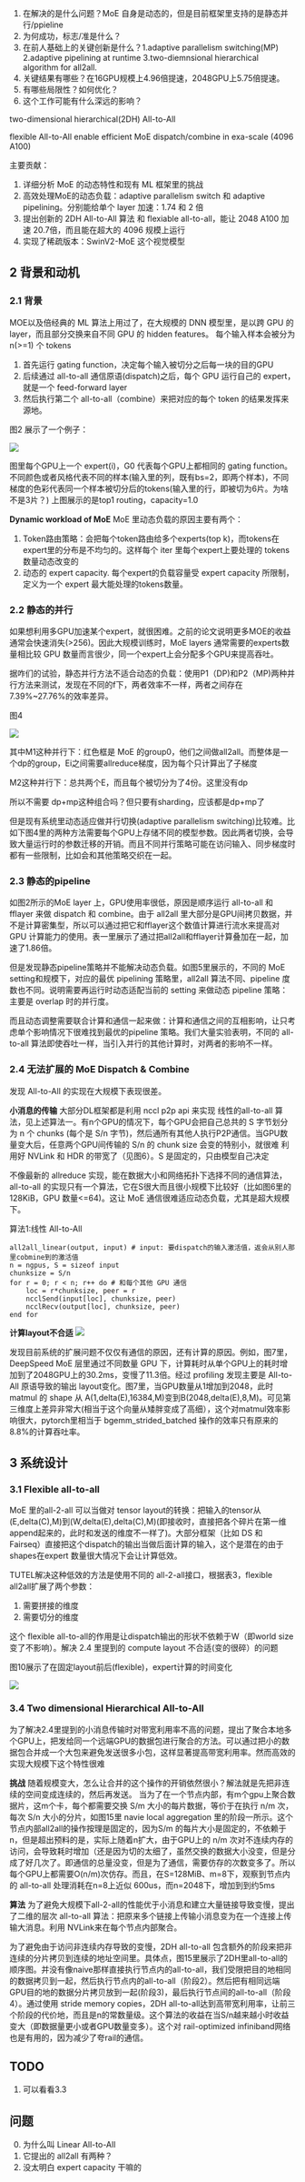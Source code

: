 1. 在解决的是什么问题？MoE 自身是动态的，但是目前框架里支持的是静态并行/ppieline
2. 为何成功，标志/准是什么？
3. 在前人基础上的关键创新是什么？1.adaptive parallelism switching(MP) 2.adaptive pipelining at runtime 3.two-diemnsional hierarchical algorithm for all2all.
4. 关键结果有哪些？在16GPU规模上4.96倍提速，2048GPU上5.75倍提速。
5. 有哪些局限性？如何优化？
6. 这个工作可能有什么深远的影响？

two-dimensional hierarchical(2DH) All-to-All

flexible All-to-All enable efficient MoE dispatch/combine in exa-scale (4096 A100)

主要贡献：

1. 详细分析 MoE 的动态特性和现有 ML 框架里的挑战
2. 高效处理MoE的动态负载：adaptive parallelism switch 和 adaptive pipelining。分别能给单个 layer 加速：1.74 和 2 倍
3. 提出创新的 2DH All-to-All 算法 和 flexiable all-to-all，能让 2048 A100 加速 20.7倍，而且能在超大的 4096 规模上运行
4. 实现了稀疏版本：SwinV2-MoE 这个视觉模型

## 2 背景和动机
### 2.1 背景

MOE以及倍经典的 ML 算法上用过了，在大规模的 DNN 模型里，是以跨 GPU 的layer，而且部分交换来自不同 GPU 的 hidden features。
每个输入样本会被分为 n(>=1) 个 tokens


1. 首先运行 gating function，决定每个输入被切分之后每一块的目的GPU
2. 后续通过 all-to-all 通信原语(dispatch)之后，每个 GPU 运行自己的 expert，就是一个 feed-forward layer
3. 然后执行第二个 all-to-all（combine）来把对应的每个 token 的结果发挥来源地。

图2 展示了一个例子：

![](./imgs/3-gpus-moe-examples.png)

图里每个GPU上一个 expert(i)，G0 代表每个GPU上都相同的 gating function。不同颜色或者风格代表不同的样本(输入里的列，既有bs=2，即两个样本)，不同梯度的色彩代表同一个样本被切分后的tokens(输入里的行，即被切为6片。为啥不是3片？)
上图展示的是top1 routing，capacity=1.0

**Dynamic workload of MoE** MoE 里动态负载的原因主要有两个：

1. Token路由策略：会把每个token路由给多个experts(top k)，而tokens在expert里的分布是不均匀的。这样每个 iter 里每个expert上要处理的 tokens 数量动态改变的
2. 动态的 expert capacity. 每个expert的负载容量受 expert capacity 所限制，定义为一个 expert 最大能处理的tokens数量。

### 2.2 静态的并行
如果想利用多GPU加速某个expert，就很困难。之前的论文说明更多MOE的收益通常会快速消失(>256)。因此大规模训练时，MoE layers 通常需要的experts数量相比较 GPU 数量而言很少，同一个expert上会分配多个GPU来提高吞吐。

据咋们的试验，静态并行方法不适合动态的负载：使用P1（DP)和P2（MP)两种并行方法来测试，发现在不同的f下，两者效率不一样，两者之间存在7.39%~27.76%的效率差异。

图4

![](./imgs/moe_different_parallelism.png)

其中M1这种并行下：红色框是 MoE 的group0，他们之间做all2all。而整体是一个dp的group，Ei之间需要allreduce梯度，因为每个只计算出了子梯度

M2这种并行下：总共两个E，而且每个被切分为了4份。这里没有dp

所以不需要 dp+mp这种组合吗？但只要有sharding，应该都是dp+mp了

但是现有系统里动态适应做并行切换(adaptive parallelism switching)比较难。比如下图4里的两种方法需要每个GPU上存储不同的模型参数。因此两者切换，会导致大量运行时的参数迁移的开销。而且不同并行策略可能在访问输入、同步梯度时都有一些限制，比如会和其他策略交织在一起。

### 2.3 静态的pipeline
如图2所示的MoE layer 上，GPU使用率很低，原因是顺序运行 all-to-all 和 fflayer 来做 dispatch 和 combine。由于 all2all 里大部分是GPU间拷贝数据，并不是计算密集型，所以可以通过把它和fflayer这个数值计算进行流水来提高对 GPU 计算能力的使用。表一里展示了通过把all2all和fflayer计算叠加在一起，加速了1.86倍。

但是发现静态pipeline策略并不能解决动态负载。如图5里展示的，不同的 MoE setting和规模下，对应的最优 pipelining 策略里，all2all 算法不同、pipeline 度数也不同。说明需要再运行时动态适配当前的 setting 来做动态 pipeline 策略：主要是 overlap 时的并行度。

而且动态调整需要联合计算和通信一起来做：计算和通信之间的互相影响，让只考虑单个影响情况下很难找到最优的pipeline 策略。我们大量实验表明，不同的 all-to-all 算法即使吞吐一样，当引入并行的其他计算时，对两者的影响不一样。

### 2.4 无法扩展的 MoE Dispatch & Combine
发现 All-to-All 的实现在大规模下表现很差。

**小消息的传输** 大部分DL框架都是利用 nccl p2p api 来实现 线性的all-to-all 算法，见上述算法一。有n个GPU的情况下，每个GPU会把自己总共的 S 字节划分为 n 个 chunks (每个是 S/n 字节)，然后通所有其他人执行P2P通信。当GPU数量变大后，任意两个GPU间传输的 S/n 的 chunk size 会变的特别小，就很难
利用好 NVLink 和 HDR 的带宽了（见图6）。S 是固定的，只由模型自己决定

不像最新的 allreduce 实现，能在数据大小和网络拓扑下选择不同的通信算法，all-to-all 的实现只有一个算法，它在S很大而且很小规模下比较好（比如图6里的128KiB，GPU 数量<=64)。这让 MoE 通信很难适应动态负载，尤其是超大规模下。

算法1:线性 All-to-All

```
all2all_linear(output, input) # input: 要dispatch的输入激活值，返会从别人那里cobmine到的激活值
n = ngpus, S = sizeof input
chunksize = S/n
for r = 0; r < n; r++ do # 和每个其他 GPU 通信
    loc = r*chunksize, peer = r
    ncclSend(input[loc], chunksize, peer)
    ncclRecv(output[loc], chunksize, peer)
end for
```

**计算layout不合适** 
![](imgs/ffnlayer_slow_down.png)

发现目前系统的扩展问题不仅仅有通信的原因，还有计算的原因。例如，图7里， DeepSpeed MoE 层里通过不同数量 GPU 下，计算耗时从单个GPU上的耗时增加到了2048GPU上的30.2ms，变慢了11.3倍。经过 profiling 发现主要是 All-to-All 原语导致的输出 layout变化。图7里，当GPU数量从1增加到2048，此时 matmul 的 shape 从 A(1,delta(E),16384,M)变到B(2048,delta(E),8,M)。可见第三维度上差异非常大(相当于这个向量从矮胖变成了高细），这个对matmul效率影响很大，pytorch里相当于 bgemm_strided_batched 操作的效率只有原来的8.8%的计算吞吐率。

## 3 系统设计
### 3.1 Flexible all-to-all
MoE 里的all-2-all 可以当做对 tensor layout的转换：把输入的tensor从(E,delta(C),M)到(W,delta(E),delta(C),M)(即接收时，直接把各个碎片在第一维append起来的，此时和发送的维度不一样了)。大部分框架（比如 DS 和 Fairseq）直接把这个dispatch的输出当做后面计算的输入，这个是潜在的由于shapes在expert 数量很大情况下会让计算低效。

TUTEL解决这种低效的方法是使用不同的 all-2-all接口，根据表3，flexible all2all扩展了两个参数：

1. 需要拼接的维度
2. 需要切分的维度

这个 flexible all-to-all的作用是让dispatch输出的形状不依赖于W（即world size 变了不影响）。解决 2.4 里提到的 compute layout 不合适(变的很碎）的问题

图10展示了在固定layout前后(flexible)，expert计算的时间变化

![](imgs/throughput-different-dispatch-layout.png)

### 3.4 Two dimensional Hierarchical All-to-All
为了解决2.4里提到的小消息传输时对带宽利用率不高的问题，提出了聚合本地多个GPU上，把发给同一个远端GPU的数据包进行聚合的方法。可以通过把小的数据包合并成一个大包来避免发送很多小包，这样显著提高带宽利用率。然而高效的实现大规模下这个特性很难

**挑战** 随着规模变大，怎么让合并的这个操作的开销依然很小？解法就是先把非连续的空间变成连续的，然后再发送。
当为了在一个节点内部，有m个gpu上聚合数据片，这m个卡，每个都需要交换 S/m 大小的每片数据，等价于在执行 n/m 次，每次 S/n 大小的分片，如图15里 navie local aggregation 里的阶段一所示。这个节点内部all2all的操作按理是固定的，因为S/m 的每片大小是固定的，不依赖于n，但是超出预料的是，实际上随着n扩大，由于GPU上的 n/m 次对不连续内存的访问，会导致耗时增加（还是因为切的太细了，虽然交换的数据大小没变，但是分成了好几次了。即通信的总量没变，但是为了通信，需要仿存的次数变多了。所以每个GPU上都需要O(n/m)次仿存。而且，在S=128MiB、m=8下，观察到节点内的 all-to-all 处理消耗在n=8上近似 600us，而n=2048下，增加到到约5ms

**算法** 为了避免大规模下all-2-all的性能优于小消息和建立大量链接导致变慢，提出了二维的层次 all-to-all 算法：把原来多个链接上传输小消息变为在一个连接上传输大消息。利用 NVLink来在每个节点内部聚合。

为了避免由于访问非连续内存导致的变慢，2DH all-to-all 包含额外的阶段来把非连续的分片拷贝到连续的地址空间里。具体点，图15里展示了2DH里all-to-all的顺序图。并没有像naive那样直接执行节点内的all-to-all，我们受限把目的地相同的数据拷贝到一起，然后执行节点内的all-to-all（阶段2）。然后把有相同远端GPU目的地的数据分片拷贝放到一起(阶段3)，最后执行节点间的all-to-all（阶段4）。通过使用 stride memory copies，2DH all-to-all达到高带宽利用率，让前三个阶段的代价地，而且是n的常数量级。这个算法的收益在当S/n越来越小时收益变大（即数据量更小或者GPU数量变多）。这个对 rail-optimized infiniband网络也是有用的，因为减少了夸rail的通信。


## TODO
1. 可以看看3.3

## 问题
0. 为什么叫 Linear All-to-All
1. 它提出的 all2all 有两种？
2. 没太明白 expert capacity 干嘛的
